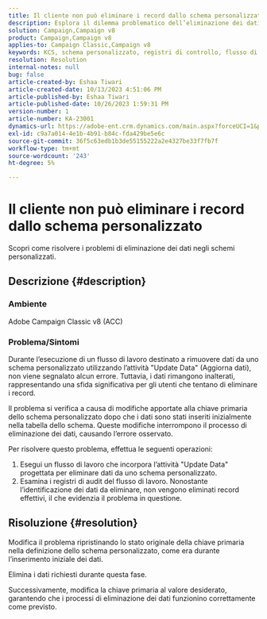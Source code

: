 ```yaml
---
title: Il cliente non può eliminare i record dallo schema personalizzato
description: Esplora il dilemma problematico dell’eliminazione dei dati negli schemi personalizzati. Scopri le problematiche che si verificano quando i flussi di lavoro non eliminano i dati nonostante un’esecuzione priva di errori.
solution: Campaign,Campaign v8
product: Campaign,Campaign v8
applies-to: Campaign Classic,Campaign v8
keywords: KCS, schema personalizzato, registri di controllo, flusso di lavoro, eliminazione dati, chiave primaria, Adobe Campaign Classic v8, ACC, risoluzione dei problemi
resolution: Resolution
internal-notes: null
bug: false
article-created-by: Eshaa Tiwari
article-created-date: 10/13/2023 4:51:06 PM
article-published-by: Eshaa Tiwari
article-published-date: 10/26/2023 1:59:31 PM
version-number: 1
article-number: KA-23001
dynamics-url: https://adobe-ent.crm.dynamics.com/main.aspx?forceUCI=1&pagetype=entityrecord&etn=knowledgearticle&id=ebf9b4ad-e869-ee11-9ae7-6045bd006a22
exl-id: c9a7a014-4e1b-4b91-b84c-fda429be5e6c
source-git-commit: 36f5c63edb1b3de55155222a2e4327be33f7fb7f
workflow-type: tm+mt
source-wordcount: '243'
ht-degree: 5%

---
```


# Il cliente non può eliminare i record dallo schema personalizzato


Scopri come risolvere i problemi di eliminazione dei dati negli schemi personalizzati.

## Descrizione {#description}


### Ambiente

Adobe Campaign Classic v8 (ACC)

### Problema/Sintomi

Durante l’esecuzione di un flusso di lavoro destinato a rimuovere dati da uno schema personalizzato utilizzando l’attività &quot;Update Data&quot; (Aggiorna dati), non viene segnalato alcun errore. Tuttavia, i dati rimangono inalterati, rappresentando una sfida significativa per gli utenti che tentano di eliminare i record.

Il problema si verifica a causa di modifiche apportate alla chiave primaria dello schema personalizzato dopo che i dati sono stati inseriti inizialmente nella tabella dello schema. Queste modifiche interrompono il processo di eliminazione dei dati, causando l’errore osservato.

Per risolvere questo problema, effettua le seguenti operazioni:

1. Esegui un flusso di lavoro che incorpora l’attività &quot;Update Data&quot; progettata per eliminare dati da uno schema personalizzato.
2. Esamina i registri di audit del flusso di lavoro. Nonostante l’identificazione dei dati da eliminare, non vengono eliminati record effettivi, il che evidenzia il problema in questione.



## Risoluzione {#resolution}


Modifica il problema ripristinando lo stato originale della chiave primaria nella definizione dello schema personalizzato, come era durante l’inserimento iniziale dei dati.

Elimina i dati richiesti durante questa fase.

Successivamente, modifica la chiave primaria al valore desiderato, garantendo che i processi di eliminazione dei dati funzionino correttamente come previsto.
